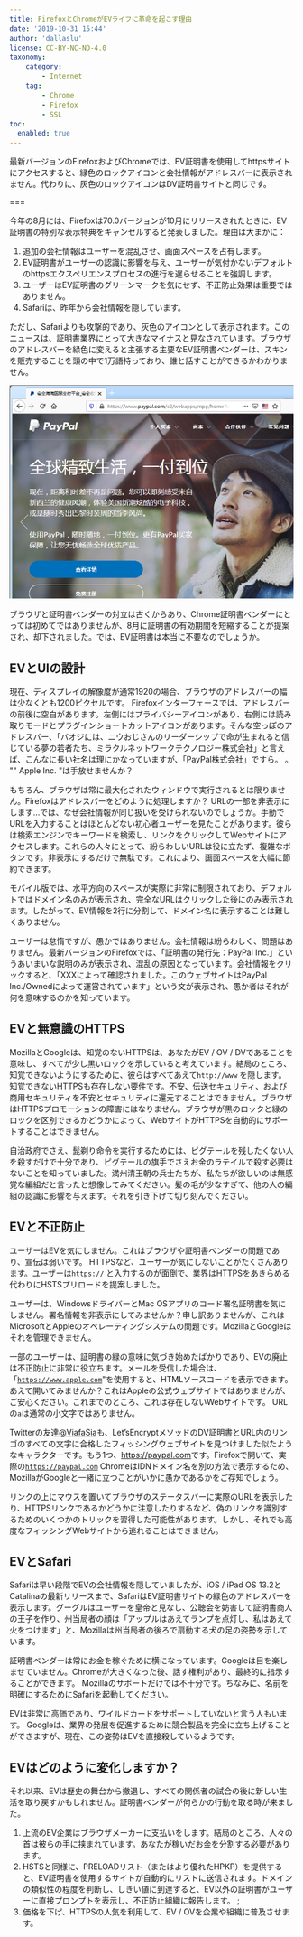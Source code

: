```yaml
---
title: FirefoxとChromeがEVライフに革命を起こす理由
date: '2019-10-31 15:44'
author: 'dallaslu'
license: CC-BY-NC-ND-4.0
taxonomy:
    category:
        - Internet
    tag:
        - Chrome
        - Firefox
        - SSL
toc:
  enabled: true
---
```

最新バージョンのFirefoxおよびChromeでは、EV証明書を使用してhttpsサイトにアクセスすると、緑色のロックアイコンと会社情報がアドレスバーに表示されません。代わりに、灰色のロックアイコンはDV証明書サイトと同じです。

===

今年の8月には、Firefoxは70.0バージョンが10月にリリースされたときに、EV証明書の特別な表示特典をキャンセルすると発表しました。理由は大まかに：

1.   追加の会社情報はユーザーを混乱させ、画面スペースを占有します。
2.   EV証明書がユーザーの認識に影響を与え、ユーザーが気付かないデフォルトのhttpsエクスペリエンスプロセスの進行を遅らせることを強調します。
3.   ユーザーはEV証明書のグリーンマークを気にせず、不正防止効果は重要ではありません。
4.   Safariは、昨年から会社情報を隠しています。

ただし、Safariよりも攻撃的であり、灰色のアイコンとして表示されます。このニュースは、証明書業界にとって大きなマイナスと見なされています。ブラウザのアドレスバーを緑色に変えると主張する主要なEV証明書ベンダーは、スキンを販売することを頭の中で1万語持っており、誰と話すことができるかわかりません。

![firefox-paypal](firefox-paypal.png "firefox-paypal")

ブラウザと証明書ベンダーの対立は古くからあり、Chrome証明書ベンダーにとっては初めてではありませんが、8月に証明書の有効期間を短縮することが提案され、却下されました。では、EV証明書は本当に不要なのでしょうか。

## EVとUIの設計

現在、ディスプレイの解像度が通常1920の場合、ブラウザのアドレスバーの幅は少なくとも1200ピクセルです。 Firefoxインターフェースでは、アドレスバーの前後に空白があります。左側にはプライバシーアイコンがあり、右側には読み取りモードとプラグインショートカットアイコンがあります。そんな空っぽのアドレスバー、「バオジには、ニウおじさんのリーダーシップで命が生まれると信じている夢の若者たち、ミラクルネットワークテクノロジー株式会社」と言えば、こんなに長い社名は理にかなっていますが、「PayPal株式会社」ですら。 。 "" Apple Inc. "は手放せませんか？

もちろん、ブラウザは常に最大化されたウィンドウで実行されるとは限りません。Firefoxはアドレスバーをどのように処理しますか？ URLの一部を非表示にします...では、なぜ会社情報が同じ扱いを受けられないのでしょうか。手動でURLを入力することはほとんどない初心者ユーザーを見たことがあります。彼らは検索エンジンでキーワードを検索し、リンクをクリックしてWebサイトにアクセスします。これらの人々にとって、紛らわしいURLは役に立たず、複雑なボタンです。非表示にするだけで無駄です。これにより、画面スペースを大幅に節約できます。

モバイル版では、水平方向のスペースが実際に非常に制限されており、デフォルトではドメイン名のみが表示され、完全なURLはクリックした後にのみ表示されます。したがって、EV情報を2行に分割して、ドメイン名に表示することは難しくありません。

ユーザーは怠惰ですが、愚かではありません。会社情報は紛らわしく、問題はありません。最新バージョンのFirefoxでは、「証明書の発行先：PayPal Inc.」というあいまいな説明のみが表示され、混乱の原因となっています。会社情報をクリックすると、「XXXによって確認されました。このウェブサイトはPayPal Inc./Ownedによって運営されています」という文が表示され、愚か者はそれが何を意味するのかを知っています。

## EVと無意識のHTTPS

MozillaとGoogleは、知覚のないHTTPSは、あなたがEV / OV / DVであることを意味し、すべてが少し黒いロックを示していると考えています。結局のところ、知覚できないようにするために、彼らはすべてあえて`http://www` を隠します。知覚できないHTTPSも存在しない要件です。不安、伝送セキュリティ、および商用セキュリティを不安とセキュリティに還元することはできません。ブラウザはHTTPSプロモーションの障害にはなりません。ブラウザが黒のロックと緑のロックを区別できるかどうかによって、WebサイトがHTTPSを自動的にサポートすることはできません。

自治政府でさえ、髭剃り命令を実行するためには、ピグテールを残したくない人を殺すだけで十分であり、ピグテールの旗手でさえお金のラテイルで殺す必要はないことを知っていました。満州清王朝の兵士たちが、私たちが欲しいのは無感覚な編組だと言ったと想像してみてください。髪の毛が少なすぎて、他の人の編組の認識に影響を与えます。それを引き下げて切り刻んでください。

## EVと不正防止

ユーザーはEVを気にしません。これはブラウザや証明書ベンダーの問題であり、宣伝は弱いです。 HTTPSなど、ユーザーが気にしないことがたくさんあります。ユーザーは`https://` と入力するのが面倒で、業界はHTTPSをあきらめる代わりにHSTSプリロードを提案しました。

ユーザーは、WindowsドライバーとMac OSアプリのコード署名証明書を気にしません。署名情報を非表示にしてみませんか？申し訳ありませんが、これはMicrosoftとAppleのオペレーティングシステムの問題です。MozillaとGoogleはそれを管理できません。

一部のユーザーは、証明書の緑の意味に気づき始めたばかりであり、EVの廃止は不正防止に非常に役立ちます。メールを受信した場合は、「[`https://www.аpple.com`](https://www.аpple.com)"を使用すると、HTMLソースコードを表示できます。あえて開いてみませんか？これはAppleの公式ウェブサイトではありませんが、ご安心ください。これまでのところ、これは存在しないWebサイトです。 URLの`а`は通常の小文字ではありません。

Twitterの友達[@ViafaSia](https://twitter.com/ViafaSia/status/854051035580481536)も、Let’sEncryptメソッドのDV証明書とURL内のリンゴのすべての文字に合格したフィッシングウェブサイトを見つけました似たようなキャラクターです。もう1つ、<https://раураӏ.com>です。Firefoxで開いて、実際の[`https://paypal.com`](https://paypal.com ) ChromeはIDNドメイン名を別の方法で表示するため、MozillaがGoogleと一緒に立つことがいかに愚かであるかをご存知でしょう。

リンクの上にマウスを置いてブラウザのステータスバーに実際のURLを表示したり、HTTPSリンクであるかどうかに注意したりするなど、偽のリンクを識別するためのいくつかのトリックを習得した可能性があります。しかし、それでも高度なフィッシングWebサイトから逃れることはできません。

## EVとSafari

Safariは早い段階でEVの会社情報を隠していましたが、iOS / iPad OS 13.2とCatalinaの最新リリースまで、SafariはEV証明書サイトの緑色のアドレスバーを表示します。グーグルはユーザーを皇帝と見なし、公聴会を妨害して証明書商人の王子を作り、州当局者の顔は「アップルはあえてランプを点灯し、私はあえて火をつけます」と、Mozillaは州当局者の後ろで扇動する犬の足の姿勢を示しています。

証明書ベンダーは常にお金を稼ぐために横になっています。Googleは目を楽しませていません。Chromeが大きくなった後、話す権利があり、最終的に指示することができます。 Mozillaのサポートだけでは不十分です。ちなみに、名前を明確にするためにSafariを起動してください。

EVは非常に高価であり、ワイルドカードをサポートしていないと言う人もいます。 Googleは、業界の発展を促進するために競合製品を完全に立ち上げることができますが、現在、この姿勢はEVを直接殺しているようです。

## EVはどのように変化しますか？

それ以来、EVは歴史の舞台から撤退し、すべての関係者の試合の後に新しい生活を取り戻すかもしれません。証明書ベンダーが何らかの行動を取る時が来ました。

1.   上流のEV企業はブラウザメーカーに支払いをします。結局のところ、人々の首は彼らの手に挟まれています。あなたが稼いだお金を分割する必要があります。
2.   HSTSと同様に、PRELOADリスト（またはより優れたHPKP）を提供すると、EV証明書を使用するサイトが自動的にリストに送信されます。ドメインの類似性の程度を判断し、しきい値に到達すると、EV以外の証明書がユーザーに直接プロンプトを表示し、不正防止組織に報告します。 ;
3.   価格を下げ、HTTPSの人気を利用して、EV / OVを企業や組織に普及させます。
